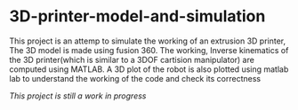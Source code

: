 # 3D-printer-model-and-simulation

This project is an attemp to simulate the working of an extrusion 3D printer, The 3D model is made using fusion 360. 
The working, Inverse kinematics of the 3D printer(which is similar to a 3DOF cartision manipulator) are computed using MATLAB. 
A 3D plot of the robot is also plotted using matlab lab to understand the working of the code and check its correctness

*This project is still a work in progress*
